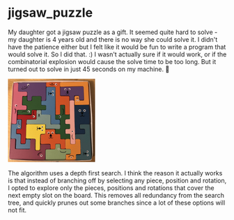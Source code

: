 # jigsaw_puzzle

My daughter got a jigsaw puzzle as a gift. It seemed quite hard to solve - my daughter is 4 years old and there is no way she could solve it. I didn't have the patience either but I felt like it would be fun to write a program that would solve it. So I did that. :) I wasn't actually sure if it would work, or if the combinatorial explosion would cause the solve time to be too long. But it turned out to solve in just 45 seconds on my machine. 🎉

<img src="jigsaw_puzzle.jpg" width="200">

The algorithm uses a depth first search. I think the reason it actually works is that instead of branching off by selecting any piece, position and rotation, I opted to explore only the pieces, positions and rotations that cover the next empty slot on the board. This removes all redundancy from the search tree, and quickly prunes out some branches since a lot of these options will not fit.